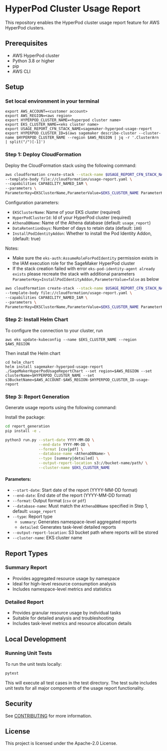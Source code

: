 # HyperPod Cluster Usage Report

This repository enables the HyperPod cluster usage report feature for AWS HyperPod clusters.

## Prerequisites

- AWS HyperPod cluster
- Python 3.8 or higher
- pip
- AWS CLI

## Setup

### Set local environment in your terminal
```
export AWS_ACCOUNT=<customer account>
export AWS_REGION=<aws region>
export HYPERPOD_CLUSTER_NAME=<hyperpod cluster name>
export EKS_CLUSTER_NAME=<eks cluster name>
export USAGE_REPORT_CFN_STACK_NAME=sagemaker-hyperpod-usage-report
export HYPERPOD_CLUSTER_ID=$(aws sagemaker describe-cluster --cluster-name $HYPERPOD_CLUSTER_NAME --region $AWS_REGION | jq -r '.ClusterArn | split("/")[-1]')
```

### Step 1: Deploy CloudFormation

Deploy the CloudFormation stack using the following command:

```bash
aws cloudformation create-stack --stack-name $USAGE_REPORT_CFN_STACK_NAME \
--template-body file://cloudformation/usage-report.yaml \
--capabilities CAPABILITY_NAMED_IAM \
--parameters \
ParameterKey=EKSClusterName,ParameterValue=$EKS_CLUSTER_NAME ParameterKey=HyperPodClusterId,ParameterValue=$HYPERPOD_CLUSTER_ID
```
Configuration parameters:

- `EKSClusterName`: Name of your EKS cluster (required)
- `HyperPodClusterId`: Id of your HyperPod cluster (required)
- `AthenaDBName`: Name of the Athena database (default: `usage_report`)
- `DataRetentionDays`: Number of days to retain data (default: `180`)
- `InstallPodIdentityAddon`: Whether to install the Pod Identity Addon, (default: true)

Notes:
- Make sure the `eks-auth:AssumeRoleForPodIdentity` permission exists in the IAM execution role for the SageMaker HyperPod cluster
- If the stack creation failed with error `eks-pod-identity-agent already exists` please recreate the stack with additional parameters `ParameterKey=InstallPodIdentityAddon,ParameterValue=false` as below 
```bash
aws cloudformation create-stack --stack-name $USAGE_REPORT_CFN_STACK_NAME \
--template-body file://cloudformation/usage-report.yaml \
--capabilities CAPABILITY_NAMED_IAM \
--parameters \
ParameterKey=EKSClusterName,ParameterValue=$EKS_CLUSTER_NAME ParameterKey=HyperPodClusterId,ParameterValue=$HYPERPOD_CLUSTER_ID ParameterKey=InstallPodIdentityAddon,ParameterValue=false
```

### Step 2: Install Helm Chart
To configure the connection to your cluster, run
```
aws eks update-kubeconfig --name $EKS_CLUSTER_NAME --region $AWS_REGION
```
Then install the Helm chart
```
cd helm_chart
helm install sagemaker-hyperpod-usage-report ./SageMakerHyperPodUsageReportChart --set region=$AWS_REGION --set clusterName=$HYPERPOD_CLUSTER_NAME --set s3BucketName=$AWS_ACCOUNT-$AWS_REGION-$HYPERPOD_CLUSTER_ID-usage-report
```
### Step 3: Report Generation
Generate usage reports using the following command:

Install the package:

```bash
cd report_generation
pip install -e .
```

```bash
python3 run.py --start-date YYYY-MM-DD \
               --end-date YYYY-MM-DD \
               --format [csv|pdf] \
               --database-name <AthenaDBName> \
               --type [summary|detailed] \
               --output-report-location s3://bucket-name/path/ \
               --cluster-name $EKS_CLUSTER_NAME
```
#### Parameters:
- `--start-date`: Start date of the report (YYYY-MM-DD format)
- `--end-date`: End date of the report (YYYY-MM-DD format)
- `--format`: Output format (`csv` or `pdf`)
- `--database-name`: Must match the `AthenaDBName` specified in Step 1, default: `usage_report` 
- `--type`: Report type
  - `summary`: Generates namespace-level aggregated reports
  - `detailed`: Generates task-level detailed reports
- `--output-report-location`: S3 bucket path where reports will be stored
- `--cluster-name`: EKS cluster name

## Report Types

### Summary Report
- Provides aggregated resource usage by namespace
- Ideal for high-level resource consumption analysis
- Includes namespace-level metrics and statistics

### Detailed Report
- Provides granular resource usage by individual tasks
- Suitable for detailed analysis and troubleshooting
- Includes task-level metrics and resource allocation details

## Local Development

### Running Unit Tests

To run the unit tests locally:
```bash
pytest
```
This will execute all test cases in the test directory. The test suite includes unit tests for all major components of the usage report functionality.

## Security

See [CONTRIBUTING](CONTRIBUTING.md#security-issue-notifications) for more information.

## License

This project is licensed under the Apache-2.0 License.

